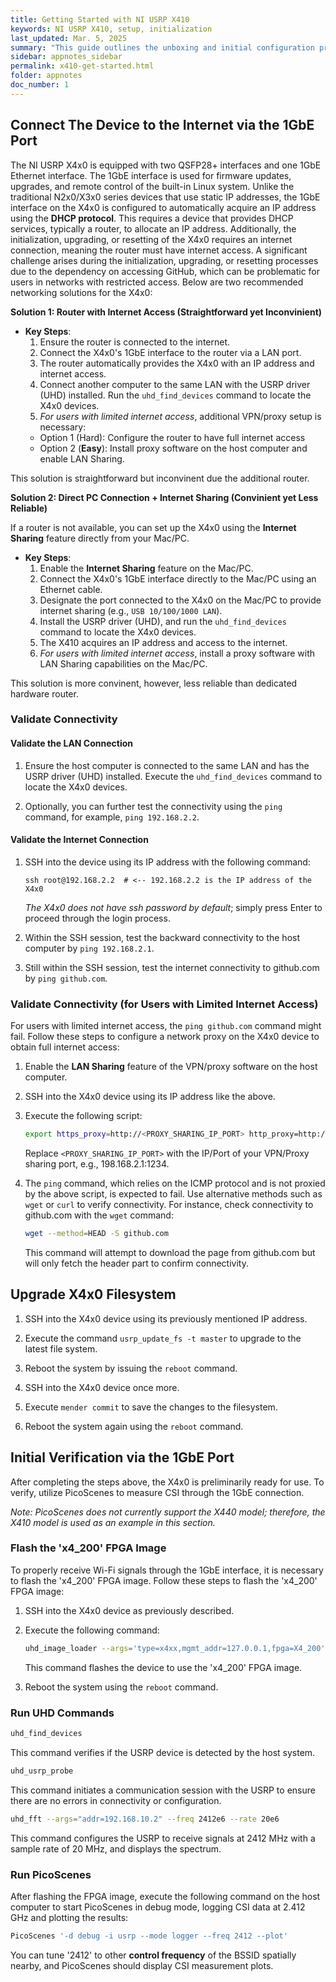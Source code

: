 ```yaml
---
title: Getting Started with NI USRP X410
keywords: NI USRP X410, setup, initialization
last_updated: Mar. 5, 2025
summary: "This guide outlines the unboxing and initial configuration process for the NI USRP X410 device."
sidebar: appnotes_sidebar
permalink: x410-get-started.html
folder: appnotes
doc_number: 1
---
```


## Connect The Device to the Internet via the 1GbE Port

The NI USRP X4x0 is equipped with two QSFP28+ interfaces and one 1GbE Ethernet interface. The 1GbE interface is used for firmware updates, upgrades, and remote control of the built-in Linux system. Unlike the traditional N2x0/X3x0 series devices that use static IP addresses, the 1GbE interface on the X4x0 is configured to automatically acquire an IP address using the **DHCP protocol**. This requires a device that provides DHCP services, typically a router, to allocate an IP address. Additionally, the initialization, upgrading, or resetting of the X4x0 requires an internet connection, meaning the router must have internet access. A significant challenge arises during the initialization, upgrading, or resetting processes due to the dependency on accessing GitHub, which can be problematic for users in networks with restricted access. Below are two recommended networking solutions for the X4x0:

**Solution 1: Router with Internet Access (Straightforward yet Inconvinient)**

- **Key Steps**:
  1. Ensure the router is connected to the internet.
  2. Connect the X4x0's 1GbE interface to the router via a LAN port.
  3. The router automatically provides the X4x0 with an IP address and internet access.
  4. Connect another computer to the same LAN with the USRP driver (UHD) installed. Run the `uhd_find_devices` command to locate the X4x0 devices.
  5. *For users with limited internet access*, additional VPN/proxy setup is necessary:
    - Option 1 (Hard): Configure the router to have full internet access
    - Option 2 (**Easy**): Install proxy software on the host computer and enable LAN Sharing.

This solution is straightforward but inconvinent due the additional router.

**Solution 2: Direct PC Connection + Internet Sharing (Convinient yet Less Reliable)**

If a router is not available, you can set up the X4x0 using the **Internet Sharing** feature directly from your Mac/PC.

- **Key Steps**:
  1. Enable the **Internet Sharing** feature on the Mac/PC.
  2. Connect the X4x0's 1GbE interface directly to the Mac/PC using an Ethernet cable.
  3. Designate the port connected to the X4x0 on the Mac/PC to provide internet sharing (e.g., `USB 10/100/1000 LAN`).
  4. Install the USRP driver (UHD), and run the `uhd_find_devices` command to locate the X4x0 devices.
  5. The X410 acquires an IP address and access to the internet.
  6. *For users with limited internet access*, install a proxy software with LAN Sharing capabilities on the Mac/PC.

This solution is more convinent, however, less reliable than dedicated hardware router.

### Validate Connectivity

#### Validate the LAN Connection

1. Ensure the host computer is connected to the same LAN and has the USRP driver (UHD) installed. Execute the `uhd_find_devices` command to locate the X4x0 devices.

2. Optionally, you can further test the connectivity using the `ping` command, for example, `ping 192.168.2.2`.

#### Validate the Internet Connection

1. SSH into the device using its IP address with the following command:
   ```
   ssh root@192.168.2.2  # <-- 192.168.2.2 is the IP address of the X4x0
   ```
   *The X4x0 does not have ssh password by default*; simply press Enter to proceed through the login process.

2. Within the SSH session, test the backward connectivity to the host computer by `ping 192.168.2.1`.

3. Still within the SSH session, test the internet connectivity to github.com by `ping github.com`.

### Validate Connectivity (for Users with Limited Internet Access)

For users with limited internet access, the `ping github.com` command might fail. Follow these steps to configure a network proxy on the X4x0 device to obtain full internet access:

1. Enable the **LAN Sharing** feature of the VPN/proxy software on the host computer.

2. SSH into the X4x0 device using its IP address like the above.

3. Execute the following script:
   ```bash
   export https_proxy=http://<PROXY_SHARING_IP_PORT> http_proxy=http://<PROXY_SHARING_IP_PORT> all_proxy=socks5://<PROXY_SHARING_IP_PORT>
   ```
   Replace `<PROXY_SHARING_IP_PORT>` with the IP/Port of your VPN/Proxy sharing port, e.g., 198.168.2.1:1234.

4. The `ping` command, which relies on the ICMP protocol and is not proxied by the above script, is expected to fail. Use alternative methods such as `wget` or `curl` to verify connectivity. For instance, check connectivity to github.com with the `wget` command:
   ```bash
   wget --method=HEAD -S github.com
   ```
    This command will attempt to download the page from github.com but will only fetch the header part to confirm connectivity.

## Upgrade X4x0 Filesystem 

1. SSH into the X4x0 device using its previously mentioned IP address.

2. Execute the command `usrp_update_fs -t master` to upgrade to the latest file system.

3. Reboot the system by issuing the `reboot` command.

4. SSH into the X4x0 device once more.

5. Execute `mender commit` to save the changes to the filesystem.

6. Reboot the system again using the `reboot` command.

## Initial Verification via the 1GbE Port

After completing the steps above, the X4x0 is preliminarily ready for use. To verify, utilize PicoScenes to measure CSI through the 1GbE connection.

  *Note: PicoScenes does not currently support the X440 model; therefore, the X410 model is used as an example in this section.*

### Flash the 'x4_200' FPGA Image

To properly receive Wi-Fi signals through the 1GbE interface, it is necessary to flash the 'x4_200' FPGA image. Follow these steps to flash the 'x4_200' FPGA image:

1. SSH into the X4x0 device as previously described.

2. Execute the following command:
    ```bash
    uhd_image_loader --args='type=x4xx,mgmt_addr=127.0.0.1,fpga=X4_200'
    ```
    This command flashes the device to use the 'x4_200' FPGA image.

3. Reboot the system using the `reboot` command.

### Run UHD Commands

   ```bash
   uhd_find_devices
   ```
   This command verifies if the USRP device is detected by the host system.

   ```bash
   uhd_usrp_probe
   ```
   This command initiates a communication session with the USRP to ensure there are no errors in connectivity or configuration.

   ```bash
   uhd_fft --args="addr=192.168.10.2" --freq 2412e6 --rate 20e6
   ```
This command configures the USRP to receive signals at 2412 MHz with a sample rate of 20 MHz, and displays the spectrum.

### Run PicoScenes

After flashing the FPGA image, execute the following command on the host computer to start PicoScenes in debug mode, logging CSI data at 2.412 GHz and plotting the results:

```bash
PicoScenes '-d debug -i usrp --mode logger --freq 2412 --plot'
```
You can tune '2412' to other **control frequency** of the BSSID spatially nearby, and PicoScenes should display CSI 
measurement plots.
